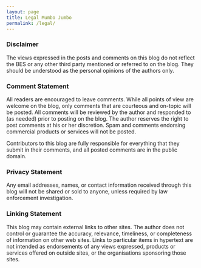 ```yaml
---
layout: page
title: Legal Mumbo Jumbo
permalink: /legal/
---
```


### Disclaimer

The views expressed in the posts and comments on this blog do not reflect the BES or any other third party mentioned or referred to on the blog. They should be understood as the personal opinions of the authors only.

### Comment Statement

All readers are encouraged to leave comments. While all points of view are welcome on the blog, only comments that are courteous and on-topic will be posted. All comments will be reviewed by the author and responded to (as needed) prior to posting on the blog. The author reserves the right to post comments at his or her discretion. Spam and comments endorsing commercial products or services will not be posted.

Contributors to this blog are fully responsible for everything that they submit in their comments, and all posted comments are in the public domain.

### Privacy Statement

Any email addresses, names, or contact information received through this blog will not be shared or sold to anyone, unless required by law enforcement investigation.

### Linking Statement

This blog may contain external links to other sites. The author does not control or guarantee the accuracy, relevance, timeliness, or completeness of information on other web sites. Links to particular items in hypertext are not intended as endorsements of any views expressed, products or services offered on outside sites, or the organisations sponsoring those sites.

